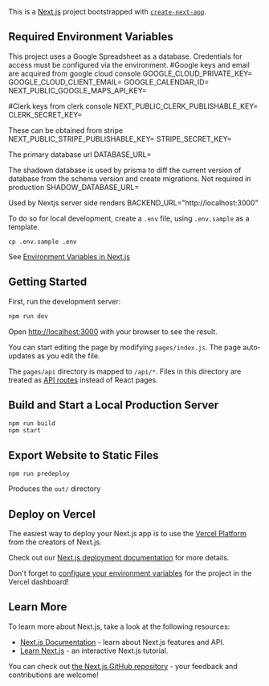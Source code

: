 This is a [Next.js](https://nextjs.org/) project bootstrapped with [`create-next-app`](https://github.com/vercel/next.js/tree/canary/packages/create-next-app).


## Required Environment Variables
This project uses a Google Spreadsheet as a database.
Credentials for access must be configured via the environment.
#Google keys and email are acquired from google cloud console
GOOGLE_CLOUD_PRIVATE_KEY=
GOOGLE_CLOUD_CLIENT_EMAIL=
GOOGLE_CALENDAR_ID=
NEXT_PUBLIC_GOOGLE_MAPS_API_KEY=

#Clerk keys from clerk console
NEXT_PUBLIC_CLERK_PUBLISHABLE_KEY=
CLERK_SECRET_KEY=


These can be obtained from stripe
NEXT_PUBLIC_STRIPE_PUBLISHABLE_KEY=
STRIPE_SECRET_KEY=

The primary database url 
DATABASE_URL=

The shadown database is used by prisma to diff the current version of database from the schema version and create migrations. Not required in production
SHADOW_DATABASE_URL=


Used by Nextjs server side renders
BACKEND_URL="http://localhost:3000"

To do so for local development, create a `.env` file, using `.env.sample` as a template.

```
cp .env.sample .env
```

See [Environment Variables in Next.js](https://nextjs.org/docs/basic-features/environment-variables)

## Getting Started

First, run the development server:

```bash
npm run dev
```

Open [http://localhost:3000](http://localhost:3000) with your browser to see the result.

You can start editing the page by modifying `pages/index.js`. The page auto-updates as you edit the file.

The `pages/api` directory is mapped to `/api/*`. Files in this directory are treated as [API routes](https://nextjs.org/docs/api-routes/introduction) instead of React pages.

## Build and Start a Local Production Server
```
npm run build
npm start
```

## Export Website to Static Files
```
npm run predeploy
```
Produces the `out/` directory

## Deploy on Vercel

The easiest way to deploy your Next.js app is to use the [Vercel Platform](https://vercel.com/new?utm_medium=default-template&filter=next.js&utm_source=create-next-app&utm_campaign=create-next-app-readme) from the creators of Next.js.

Check out our [Next.js deployment documentation](https://nextjs.org/docs/deployment) for more details.

Don't forget to [configure your environment variables](https://vercel.com/docs/concepts/projects/environment-variables) for the project in the Vercel dashboard!

## Learn More

To learn more about Next.js, take a look at the following resources:

- [Next.js Documentation](https://nextjs.org/docs) - learn about Next.js features and API.
- [Learn Next.js](https://nextjs.org/learn) - an interactive Next.js tutorial.

You can check out [the Next.js GitHub repository](https://github.com/vercel/next.js/) - your feedback and contributions are welcome!
